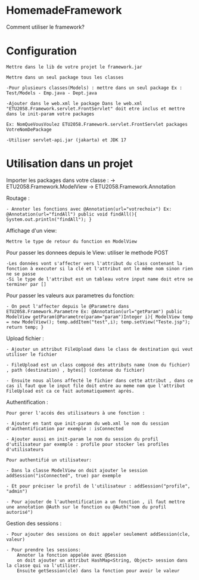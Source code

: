 # HomemadeFramework


Comment utiliser le framework?
# Configuration

    Mettre dans le lib de votre projet le framework.jar
    
    Mettre dans un seul package tous les classes

    -Pour plusieurs classes(Models) : mettre dans un seul package Ex : Test/Models - Emp.java - Dept.java 

    -Ajouter dans le web.xml le package Dans le web.xml "ETU2058.Framework.servlet.FrontServlet" doit etre inclus et mettre dans le init-param votre packages

    Ex: NomQueVousVoulez ETU2058.Framework.servlet.FrontServlet packages VotreNomDePackage

    -Utiliser servlet-api.jar (jakarta) et JDK 17

# Utilisation dans un projet

Importer les packages dans votre classe : -> ETU2058.Framework.ModelView ->  ETU2058.Framework.Annotation

Routage : 

    - Annoter les fonctions avec @Annotation(url="votrechoix") Ex: @Annotation(url="findAll") public void findAll(){ System.out.println("findAll"); }

Affichage d'un view:

    Mettre le type de retour du fonction en ModelView

Pour passer les donnees depuis le View: utiliser le methode POST

    -Les données vont s'affecter vers l'attribut du class contenant la fonction à executer si la clé et l'attribut ont le même nom sinon rien ne se passe
    -Si le type de l'attribut est un tableau votre input name doit etre se terminer par []

Pour passer les valeurs aux parametres du fonction:

    - On peut l'affecter depuis le @Parametre dans  ETU2058.Framework.Parametre Ex: @Annotation(url="getParam") public ModelView getParam(@Parametre(param="param")Integer i){ ModelView temp = new ModelView(); temp.addItem("test",i); temp.setView("Teste.jsp"); return temp; }

Upload fichier : 

    - Ajouter un attribut FileUpload dans le class de destination qui veut utiliser le fichier 
    
    - FileUpload est un class composé des attributs name (nom du fichier) , path (destination) , bytes[] (contenue du fichier) 
    
    - Ensuite nous allons affecté le fichier dans cette attribut , dans ce cas il faut que le input file doit entre au meme nom que l'attribut FileUpload est ca ce fait automatiquement après.

Authentification : 

    Pour gerer l'accés des utilisateurs à une fonction : 
    
    - Ajouter en tant que init-param du web.xml le nom du session d'authentification par exemple : isConnected 
    
    - Ajouter aussi en init-param le nom du session du profil d'utilisateur par exemple : profile pour stocker les profiles d'utilisateurs 
    
    Pour authentifié un utilisateur:
    
    - Dans la classe ModelView on doit ajouter le session addSession("isConnected", true) par exemple
    
    - Et pour préciser le profil de l'utilisateur : addSession("profile", "admin") 
    
    - Pour ajouter de l'authentification a un fonction , il faut mettre une annotation @Auth sur le fonction ou @Auth("nom du profil autorisé")

Gestion des sessions : 
    
    - Pour ajouter des sessions on doit appeler seulement addSession(cle, valeur) 
    
    - Pour prendre les sessions:
        Annoter la fonction appelée avec @Session
        on doit ajouter un attribut HashMap<String, Object> session dans la classe qui va l'utiliser.    
        Ensuite getSession(cle) dans la fonction pour avoir le valeur
